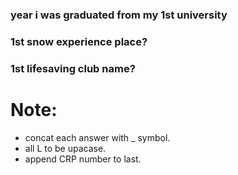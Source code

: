 ###  year i was graduated from my 1st university 

### 1st snow experience place?

### 1st lifesaving club name?


# Note: 
- concat each answer with _ symbol.
- all L to be upacase.
- append CRP number to last.